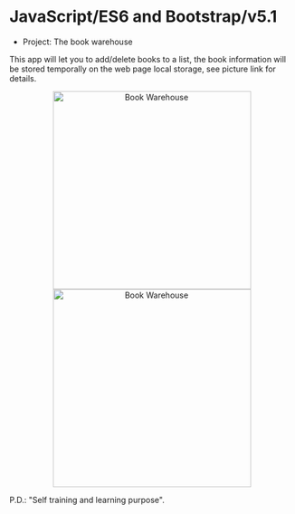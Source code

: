 # JavaScript/ES6 and Bootstrap/v5.1 

- Project: The book warehouse

This app will let you to add/delete books to a list, the book information will be stored temporally on the  web page local storage, see picture link for details.

<p align="center">
  <img src="https://w3zeblamf.github.io/book-warehouse/img/book-warehouse.png" width="350" title="Book Warehouse">
  <img src="https://w3zeblamf.github.io/book-warehouse/img/book-warehouse.png" width="350" alt="Book Warehouse">
</p>


 P.D.: "Self training and learning purpose".


